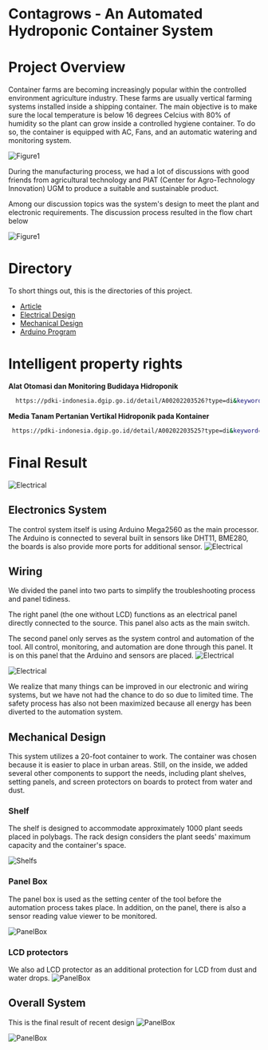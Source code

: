 # Contagrows - An Automated Hydroponic Container System
# Project Overview


Container farms are becoming increasingly popular within the controlled environment agriculture industry. These farms are usually vertical farming systems installed inside a shipping container. The main objective is to make sure the local temperature is below 16 degrees Celcius with 80% of humidity so the plant can grow inside a controlled hygiene container. To do so, the container is equipped with AC, Fans, and an automatic watering and monitoring system.


![Figure1](https://user-images.githubusercontent.com/39290210/234052121-e2424afc-c1fd-422f-9c5c-0e3cfd807a08.jpg)

During the manufacturing process, we had a lot of discussions with good friends from agricultural technology and PIAT (Center for Agro-Technology Innovation) UGM to produce a suitable and sustainable product.

Among our discussion topics was the system's design to meet the plant and electronic requirements. The discussion process resulted in the flow chart below

![Figure1](https://user-images.githubusercontent.com/39290210/234051990-3875954b-4d23-4a51-b465-15a85c1923a6.jpg)



# Directory


To short things out, this is the directories of this project.

- [Article](https://www.linkedin.com/posts/naufalaryaputra_contagrow-an-automated-container-hydroponic-activity-6986608747372494849-8hf9?utm_source=share&utm_medium=member_desktop)
 - [Electrical Design](https://github.com/naufalra/Contagrows/tree/main/1.%20Electrical)
 - [Mechanical Design](https://github.com/naufalra/Contagrows/tree/main/3.%20Mechanical)
 - [Arduino Program](https://github.com/naufalra/Contagrows/tree/main/2.%20Firmware)


# Intelligent property rights

**Alat Otomasi dan Monitoring Budidaya Hidroponik**

```bash
  https://pdki-indonesia.dgip.go.id/detail/A00202203526?type=di&keyword=A00202203526 
```

**Media Tanam Pertanian Vertikal Hidroponik pada Kontainer**

```bash
 https://pdki-indonesia.dgip.go.id/detail/A00202203525?type=di&keyword=A00202203525
```

# Final Result
![Electrical](https://user-images.githubusercontent.com/39290210/234175010-8649c43a-4a43-4684-89ae-32dccd52d0e7.jpg)

## Electronics System
The control system itself is using Arduino Mega2560 as the main processor. The Arduino is connected to several built in sensors like DHT11, BME280, the boards is also provide more ports for additional sensor.
![Electrical](https://user-images.githubusercontent.com/39290210/234173587-72e163b2-47f3-4e63-96a3-68975e849d3c.png)

## Wiring
We divided the panel into two parts to simplify the troubleshooting process and panel tidiness. 

The right panel (the one without LCD) functions as an electrical panel directly connected to the source. This panel also acts as the main switch.

The second panel only serves as the system control and automation of the tool. All control, monitoring, and automation are done through this panel. It is on this panel that the Arduino and sensors are placed.
![Electrical](https://user-images.githubusercontent.com/39290210/234173796-17f0c13c-b5a4-4f1c-b2ff-48231551bda8.jpg)

![Electrical](https://user-images.githubusercontent.com/39290210/234173799-e4c3c2bf-4f4c-46a2-8453-63678fbf98bd.jpg)

We realize that many things can be improved in our electronic and wiring systems, but we have not had the chance to do so due to limited time. The safety process has also not been maximized because all energy has been diverted to the automation system.



## Mechanical Design
This system utilizes a 20-foot container to work. The container was chosen because it is easier to place in urban areas. Still, on the inside, we added several other components to support the needs, including plant shelves, setting panels, and screen protectors on boards to protect from water and dust.

### Shelf
The shelf is designed to accommodate approximately 1000 plant seeds placed in polybags. The rack design considers the plant seeds' maximum capacity and the container's space.

![Shelfs](https://user-images.githubusercontent.com/39290210/234172968-abfa1ffb-fad4-43f3-bc5f-310730e62c81.png)

### Panel Box
The panel box is used as the setting center of the tool before the automation process takes place. In addition, on the panel, there is also a sensor reading value viewer to be monitored.

![PanelBox](https://user-images.githubusercontent.com/39290210/234172967-dba71c24-0951-441a-8752-1fdd70b0a329.png)

### LCD protectors
We also ad LCD protector as an additional protection for LCD from dust and water drops.
![PanelBox](https://user-images.githubusercontent.com/39290210/234172961-44cd830b-c37a-46a3-8a55-6677136c2436.png)

## Overall System
This is the final result of recent design
![PanelBox](https://user-images.githubusercontent.com/39290210/234467175-9d5296a6-133c-400f-b2c6-a7ed8bbc9f86.jpg)

![PanelBox](https://user-images.githubusercontent.com/39290210/234467186-87b9bc23-5988-4874-8410-a479a6a61f9f.png)



